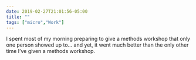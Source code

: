 ```yaml
---
date: 2019-02-27T21:01:56-05:00
title: ""
tags: ["micro","Work"]
---
```

I spent most of my morning preparing to give a methods workshop that only one person showed up to... and yet, it went much better than the only other time I’ve given a methods workshop.
